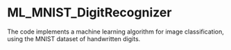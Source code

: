 # ML_MNIST_DigitRecognizer
The code implements a machine learning algorithm for image classification,  using the MNIST dataset of handwritten digits.
